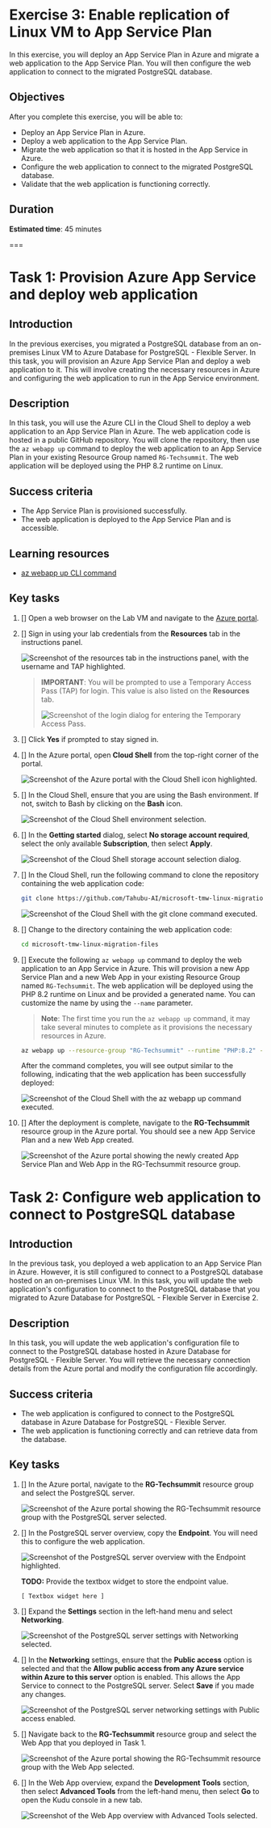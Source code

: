 # Exercise 3: Enable replication of Linux VM to App Service Plan

In this exercise, you will deploy an App Service Plan in Azure and migrate a web application to the App Service Plan. You will then configure the web application to connect to the migrated PostgreSQL database.

## Objectives

After you complete this exercise, you will be able to:

- Deploy an App Service Plan in Azure.
- Deploy a web application to the App Service Plan.
- Migrate the web application so that it is hosted in the App Service in Azure.
- Configure the web application to connect to the migrated PostgreSQL database.
- Validate that the web application is functioning correctly.

## Duration

**Estimated time**: 45 minutes

===

# Task 1: Provision Azure App Service and deploy web application

## Introduction

In the previous exercises, you migrated a PostgreSQL database from an on-premises Linux VM to Azure Database for PostgreSQL - Flexible Server. In this task, you will provision an Azure App Service Plan and deploy a web application to it. This will involve creating the necessary resources in Azure and configuring the web application to run in the App Service environment.

## Description

In this task, you will use the Azure CLI in the Cloud Shell to deploy a web application to an App Service Plan in Azure. The web application code is hosted in a public GitHub repository. You will clone the repository, then use the `az webapp up` command to deploy the web application to an App Service Plan in your existing Resource Group named `RG-Techsummit`. The web application will be deployed using the PHP 8.2 runtime on Linux.

## Success criteria

- The App Service Plan is provisioned successfully.
- The web application is deployed to the App Service Plan and is accessible.

## Learning resources

- [az webapp up CLI command](https://learn.microsoft.com/cli/azure/webapp?view=azure-cli-latest#az-webapp-up)

## Key tasks

1. [] Open a web browser on the Lab VM and navigate to the [Azure portal](https://portal.azure.com/).

2. [] Sign in using your lab credentials from the **Resources** tab in the instructions panel.

    ![Screenshot of the resources tab in the instructions panel, with the username and TAP highlighted.](media/lab-resources-credentials.png)

    > **IMPORTANT**: You will be prompted to use a Temporary Access Pass (TAP) for login. This value is also listed on the **Resources** tab.
    >
    > ![Screenshot of the login dialog for entering the Temporary Access Pass.](media/azure-portal-login-tap.png)

3. [] Click **Yes** if prompted to stay signed in.

4. [] In the Azure portal, open **Cloud Shell** from the top-right corner of the portal.

    ![Screenshot of the Azure portal with the Cloud Shell icon highlighted.](media/azure-portal-cloud-shell.png)

5. [] In the Cloud Shell, ensure that you are using the Bash environment. If not, switch to Bash by clicking on the **Bash** icon.

    ![Screenshot of the Cloud Shell environment selection.](media/azure-portal-cloud-shell-bash.png)

6. [] In the **Getting started** dialog, select **No storage account required**, select the only available **Subscription**, then select **Apply**.

    ![Screenshot of the Cloud Shell storage account selection dialog.](media/azure-portal-cloud-shell-storage.png)

7. [] In the Cloud Shell, run the following command to clone the repository containing the web application code:

    ```bash
    git clone https://github.com/Tahubu-AI/microsoft-tmw-linux-migration-files.git
    ```

    ![Screenshot of the Cloud Shell with the git clone command executed.](media/azure-portal-cloud-shell-git-clone.png)

8. [] Change to the directory containing the web application code:

    ```bash
    cd microsoft-tmw-linux-migration-files
    ```

9. [] Execute the following `az webapp up` command to deploy the web application to an App Service in Azure. This will provision a new App Service Plan and a new Web App in your existing Resource Group named `RG-Techsummit`. The web application will be deployed using the PHP 8.2 runtime on Linux and be provided a generated name. You can customize the name by using the `--name` parameter.

     > **Note**: The first time you run the `az webapp up` command, it may take several minutes to complete as it provisions the necessary resources in Azure.

    ```bash
    az webapp up --resource-group "RG-Techsummit" --runtime "PHP:8.2" --os-type=linux
    ```

    After the command completes, you will see output similar to the following, indicating that the web application has been successfully deployed:

    ![Screenshot of the Cloud Shell with the az webapp up command executed.](media/azure-portal-cloud-shell-az-webapp-up.png)

10. [] After the deployment is complete, navigate to the **RG-Techsummit** resource group in the Azure portal. You should see a new App Service Plan and a new Web App created.

    ![Screenshot of the Azure portal showing the newly created App Service Plan and Web App in the RG-Techsummit resource group.](media/azure-portal-resource-group-webapp.png)

# Task 2: Configure web application to connect to PostgreSQL database

## Introduction

In the previous task, you deployed a web application to an App Service Plan in Azure. However, it is still configured to connect to a PostgreSQL database hosted on an on-premises Linux VM. In this task, you will update the web application's configuration to connect to the PostgreSQL database that you migrated to Azure Database for PostgreSQL - Flexible Server in Exercise 2.

## Description

In this task, you will update the web application's configuration file to connect to the PostgreSQL database hosted in Azure Database for PostgreSQL - Flexible Server. You will retrieve the necessary connection details from the Azure portal and modify the configuration file accordingly.

## Success criteria

- The web application is configured to connect to the PostgreSQL database in Azure Database for PostgreSQL - Flexible Server.
- The web application is functioning correctly and can retrieve data from the database.

## Key tasks

1. [] In the Azure portal, navigate to the **RG-Techsummit** resource group and select the PostgreSQL server.

    ![Screenshot of the Azure portal showing the RG-Techsummit resource group with the PostgreSQL server selected.](media/azure-portal-resource-group-postgresql.png)

2. [] In the PostgreSQL server overview, copy the **Endpoint**. You will need this to configure the web application.

    ![Screenshot of the PostgreSQL server overview with the Endpoint highlighted.](media/azure-portal-postgresql-endpoint.png)

    **TODO:** Provide the textbox widget to store the endpoint value.

    ```plaintext
    [ Textbox widget here ]
    ```

3. [] Expand the **Settings** section in the left-hand menu and select **Networking**.

    ![Screenshot of the PostgreSQL server settings with Networking selected.](media/azure-portal-postgresql-networking.png)

4. [] In the **Networking** settings, ensure that the **Public access** option is selected and that the **Allow public access from any Azure service within Azure to this server** option is enabled. This allows the App Service to connect to the PostgreSQL server. Select **Save** if you made any changes.

    ![Screenshot of the PostgreSQL server networking settings with Public access enabled.](media/azure-portal-postgresql-public-access.png)

5. [] Navigate back to the **RG-Techsummit** resource group and select the Web App that you deployed in Task 1.

    ![Screenshot of the Azure portal showing the RG-Techsummit resource group with the Web App selected.](media/azure-portal-resource-group-webapp-selected.png)

6. [] In the Web App overview, expand the **Development Tools** section, then select **Advanced Tools** from the left-hand menu, then select **Go** to open the Kudu console in a new tab.

    ![Screenshot of the Web App overview with Advanced Tools selected.](media/azure-portal-webapp-advanced-tools.png)
